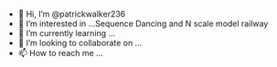 - 👋 Hi, I’m @patrickwalker236
- 👀 I’m interested in ...Sequence Dancing  and N scale model railway
- 🌱 I’m currently learning ...
- 💞️ I’m looking to collaborate on ...
- 📫 How to reach me ...

<!---
patrickwalker236/patrickwalker236 is a ✨ special ✨ repository because its `README.md` (this file) appears on your GitHub profile.
You can click the Preview link to take a look at your changes.
--->
